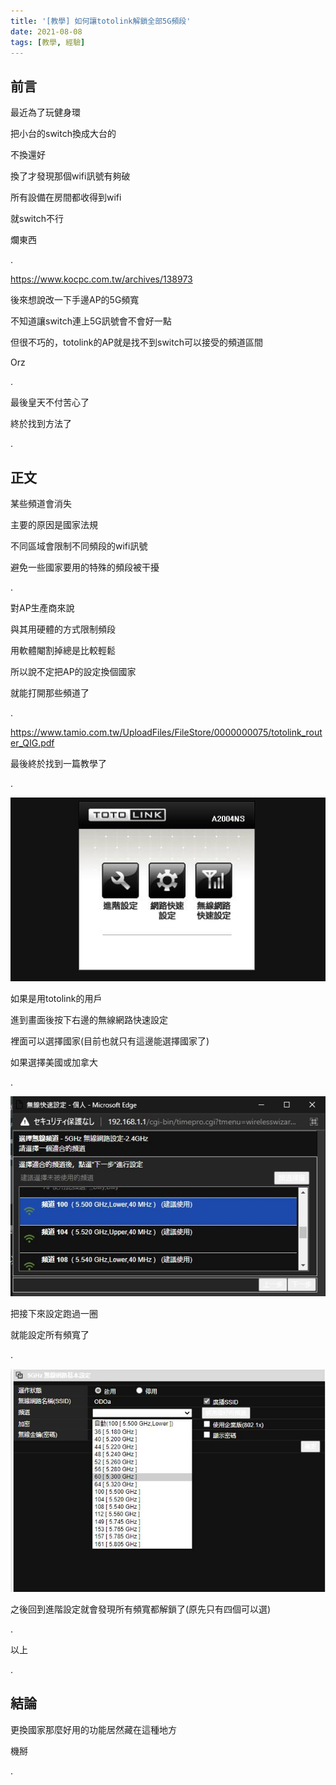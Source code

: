 ```yaml
---
title: '[教學] 如何讓totolink解鎖全部5G頻段'
date: 2021-08-08
tags: [教學, 經驗]
---
```


## 前言

最近為了玩健身環

把小台的switch換成大台的

不換還好

換了才發現那個wifi訊號有夠破

所有設備在房間都收得到wifi

就switch不行

爛東西

.

https://www.kocpc.com.tw/archives/138973

後來想說改一下手邊AP的5G頻寬

不知道讓switch連上5G訊號會不會好一點

但很不巧的，totolink的AP就是找不到switch可以接受的頻道區間

Orz

.

最後皇天不付苦心了

終於找到方法了

.

## 正文

某些頻道會消失

主要的原因是國家法規

不同區域會限制不同頻段的wifi訊號

避免一些國家要用的特殊的頻段被干擾

.

對AP生產商來說

與其用硬體的方式限制頻段

用軟體閹割掉總是比較輕鬆

所以說不定把AP的設定換個國家

就能打開那些頻道了

.

https://www.tamio.com.tw/UploadFiles/FileStore/0000000075/totolink_router_QIG.pdf

最後終於找到一篇教學了

.

![](res/homepage.png)

如果是用totolink的用戶

進到畫面後按下右邊的無線網路快速設定

裡面可以選擇國家(目前也就只有這邊能選擇國家了)

如果選擇美國或加拿大

.

![](res/everystep.png)

把接下來設定跑過一圈

就能設定所有頻寬了

.

![](res/channel-unlock.png)

之後回到進階設定就會發現所有頻寬都解鎖了(原先只有四個可以選)

.

以上

.

## 結論

更換國家那麼好用的功能居然藏在這種地方

機掰

.